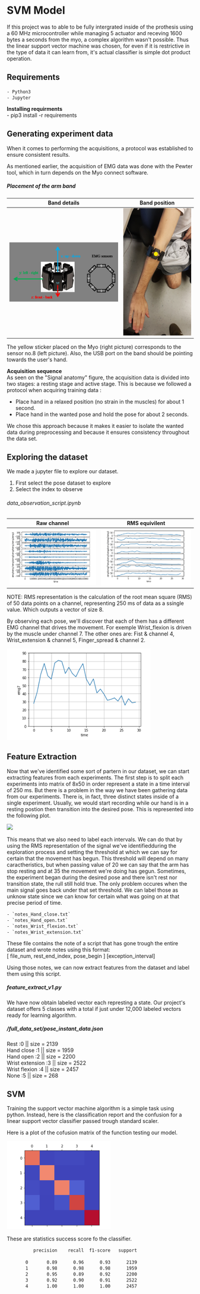 # SVM Model

If this project was to able to be fully intergrated inside of the prothesis using a 60 MHz microcontroller while managing 5 actuator and receving 1600 bytes a seconds from the myo, a complex algorithm wasn't possible. Thus the linear support vector machine was chosen, for even if it is restrictive in the type of data it can learn from, it's actual classifier is simple dot product operation.

## Requirements
    - Python3
    - Jupyter
   **Installing requirments** <br>
    - pip3 install -r requirements

## Generating experiment data
When it comes to performing the acquisitions, a protocol was established to ensure consistent results.

As mentioned earlier, the acquisition of EMG data was done with the Pewter tool, which in turn depends on the Myo connect software.

##### Placement of the arm band
Band details             |  Band position
:-------------------------:|:-------------------------:
![](Docs/myo_armband.png)  |  ![](Docs/myo_position.png)
	
The yellow sticker placed on the Myo (right picture) corresponds to the sensor no.8 (left picture). Also, the USB port on the band should be pointing towards the user's hand.

**Acquisition sequence** <br>
As seen on the "Signal anatomy" figure, the acquisition data is divided into two stages: a resting stage and active stage. This is because we followed a protocol when acquiring training data :

* Place hand in a relaxed position (no strain in the muscles) for about 1 second.
* Place hand in the wanted pose and hold the pose for about 2 seconds.

We chose this approach because it makes it easier to isolate the wanted data during preprocessing and because it ensures consistency throughout the data set.

## Exploring the dataset
We made a jupyter file to explore our dataset.
1. First select the pose dataset to explore
2. Select the index to observe <br>

###### data_observation_script.ipynb
Raw channel                |  RMS equivilent
:-------------------------:|:-------------------------:
![](Docs/Raw_myoarmband_plots.png) | ![](Docs/RMS_myoarmband_plots.png)

NOTE: RMS representation is the calculation of the root mean square (RMS) of 50 data points on a channel, representing 250 ms of data as a ssingle value. Which outputs a vector of size 8.

By observing each pose, we'll discover that each of them has a different EMG channel that drives the movement. For exemple Wrist_flexion is driven by the muscle under channel 7. The other ones are: Fist & channel 4, Wrist_extension & channel 5, Finger_spread & channel 2.


![](Docs/RMS_single_chan_plot.png)

## Feature Extraction

Now that we've identified some sort of partern in our dataset, we can start extracting features from each experiments. The first step is to split each experiments into matrix of 8x50 in order represent a state in a time interval of 250 ms. But there is a problem in the way we have been gathering data from our experiments. There is, in fact, three distinct states inside of a single experiment. Usually, we would start recording while our hand is in a resting postion then transition into the desired pose. This is represented into the following plot.

![](Docs/signal_anatomy.png) 

This means that we also need to label each intervals. We can do that by using the RMS representation of the signal we've identifiedduring the exploration process and setting the threshold at which we can say for certain that the movement has begun. This threshold will depend on many caractheristics, but when passing value of 20 we can say that the arm has stop resting and at 35 the movement we're doing has gegun. Sometimes, the experiment began during the desired pose and there isn't rest nor transition state, the rull still hold true. The only problem occures when the main signal goes back under that set threshold. We can label those as unknow state since we can know for certain what was going on at that precise period of time.

    - `notes_Hand_close.txt`
    - `notes_Hand_open.txt`
    - `notes_Wrist_flexion.txt`
    - `notes_Wrist_extension.txt`

These file contains the note of a script that has gone trough the entire dataset and wrote notes using this format: <br>
             [ file_num, rest_end_index, pose_begin ] [exception_interval]

Using those notes, we can now extract features from the dataset and label them using this script.

##### feature_extract_v1.py

We have now obtain labeled vector each represting a state. Our project's dataset offers 5 classes with a total if just under 12,000 labeled vectors ready for learning algorithm.

##### /full_data_set/pose_instant_data.json <br>
Rest :0             || size = 2139  <br>
Hand close :1       || size = 1959  <br> 
Hand open :2        || size = 2200  <br>
Wrist extension :3  || size = 2522  <br>
Wrist flexion :4    || size = 2457  <br>
None :5             || size = 268 

## SVM

Training the support vector machine algorithm is a simple task using python. Instead, here is the classification report and the confusion for a linear support vector classifier passed trough standard scaler. 

Here is a plot of the cofusion matrix of the function testing our model. <dr>

![](Docs/confusion_matrix.png)


These are statistics success score fo the classifier.
 
              precision    recall  f1-score   support

           0       0.89      0.96      0.93      2139
           1       0.98      0.98      0.98      1959
           2       0.95      0.89      0.92      2200
           3       0.92      0.90      0.91      2522
           4       1.00      1.00      1.00      2457



